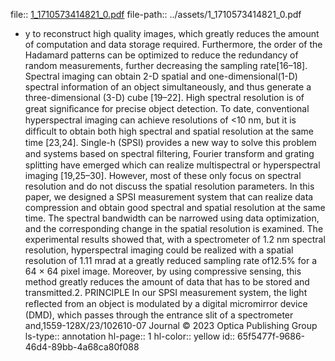 file:: [1_1710573414821_0.pdf](../assets/1_1710573414821_0.pdf)
file-path:: ../assets/1_1710573414821_0.pdf

- y to reconstruct high quality images, which greatly reduces the amount of computation and data storage required. Furthermore, the order of the Hadamard patterns can be optimized to reduce the redundancy of random measurements, further decreasing the sampling rate[16–18]. Spectral imaging can obtain 2-D spatial and one-dimensional(1-D) spectral information of an object simultaneously, and thus generate a three-dimensional (3-D) cube [19–22]. High spectral resolution is of great signiﬁcance for precise object detection. To date, conventional hyperspectral imaging can achieve resolutions of <10 nm, but it is difﬁcult to obtain both high spectral and spatial resolution at the same time [23,24]. Single-h (SPSI) provides a new way to solve this problem and systems based on spectral ﬁltering, Fourier transform and grating splitting have emerged which can realize multispectral or hyperspectral imaging [19,25–30]. However, most of these only focus on spectral resolution and do not discuss the spatial resolution parameters. In this paper, we designed a SPSI measurement system that can realize data compression and obtain good spectral and spatial resolution at the same time. The spectral bandwidth can be narrowed using data optimization, and the corresponding change in the spatial resolution is examined. The experimental results showed that, with a spectrometer of 1.2 nm spectral resolution, hyperspectral imaging could be realized with a spatial resolution of 1.11 mrad at a greatly reduced sampling rate of12.5% for a 64 × 64 pixel image. Moreover, by using compressive sensing, this method greatly reduces the amount of data that has to be stored and transmitted.2. PRINCIPLE In our SPSI measurement system, the light reﬂected from an object is modulated by a digital micromirror device (DMD), which passes through the entrance slit of a spectrometer and,1559-128X/23/102610-07 Journal © 2023 Optica Publishing Group
  ls-type:: annotation
  hl-page:: 1
  hl-color:: yellow
  id:: 65f5477f-9686-46d4-89bb-4a68ca80f088